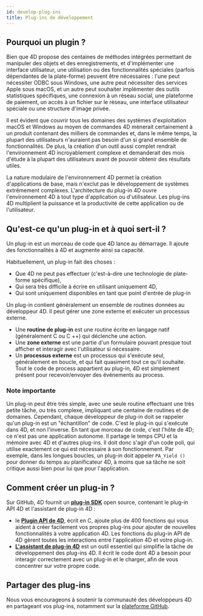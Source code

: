 ```yaml
---
id: develop-plug-ins
title: Plug-ins de développement
---
```


## Pourquoi un plugin ?

Bien que 4D propose des centaines de méthodes intégrées permettant de manipuler des objets et des enregistrements, et d'implémenter une interface utilisateur, une utilisation ou des fonctionnalités spéciales (parfois dépendantes de la plate-forme) peuvent être nécessaires : l'une peut nécessiter ODBC sous Windows, une autre peut nécessiter des services Apple sous macOS, et un autre peut souhaiter implémenter des outils statistiques spécifiques, une connexion à un réseau social, une plateforme de paiement, un accès à un fichier sur le réseau, une interface utilisateur spéciale ou une structure d'image privée.

Il est évident que couvrir tous les domaines des systèmes d'exploitation macOS et Windows au moyen de commandes 4D mènerait certainement à un produit contenant des milliers de commandes et, dans le même temps, la plupart des utilisateurs n'auraient pas besoin d'un si grand ensemble de fonctionnalités. De plus, la création d'un outil aussi complet rendrait l'environnement 4D incroyablement complexe et demanderait des mois d'étude à la plupart des utilisateurs avant de pouvoir obtenir des résultats utiles.

La nature modulaire de l'environnement 4D permet la création d'applications de base, mais n'exclut pas le développement de systèmes extrêmement complexes. L'architecture du plug-in 4D ouvre l'environnement 4D à tout type d'application ou d'utilisateur. Les plug-ins 4D multiplient la puissance et la productivité de cette application ou de l'utilisateur.

## Qu'est-ce qu'un plug-in et à quoi sert-il ?

Un plug-in est un morceau de code que 4D lance au démarrage. Il ajoute des fonctionnalités à 4D et augmente ainsi sa capacité.

Habituellement, un plug-in fait des choses :
- Que 4D ne peut pas effectuer (c'est-à-dire une technologie de plate-forme spécifique),
- Qui sera très difficile à écrire en utilisant uniquement 4D,
- Qui sont uniquement disponibles en tant que point d'entrée de plug-in

Un plug-in contient généralement un ensemble de routines données au développeur 4D. Il peut gérer une zone externe et exécuter un processus externe.

- Une **routine de plug-in** est une routine écrite en langage natif (généralement C ou C ++) qui déclenche une action.
- Une **zone externe** est une partie d'un formulaire pouvant presque tout afficher et interagir avec l'utilisateur si nécessaire.
- Un **processus externe** est un processus qui s'exécute seul, généralement en boucle, et qui fait quasiment tout ce qu'il souhaite. Tout le code de process appartient au plug-in, 4D est simplement présent pour recevoir/envoyer des événements au process.

### Note importante

Un plug-in peut être très simple, avec une seule routine effectuant une très petite tâche, ou très complexe, impliquant une centaine de routines et de domaines. Cependant, chaque développeur de plug-in doit se rappeler qu'un plug-in est un "échantillon" de code. C'est le plug-in qui s'exécute dans 4D, et non l'inverse. En tant que morceau de code, c'est l'hôte de 4D; ce n'est pas une application autonome. Il partage le temps CPU et la mémoire avec 4D et d'autres plug-ins. Il doit donc s'agir d'un code poli, qui utilise exactement ce qui est nécessaire à son fonctionnement. Par exemple, dans les longues boucles, un plug-in doit appeler `PA_Yield ()` pour donner du temps au planificateur 4D, à moins que sa tâche ne soit critique aussi bien pour lui que pour l'application.

## Comment créer un plug-in ?

Sur GitHub, 4D fournit un [**plug-in SDK**](https://github.com/4d/4D-Plugin-SDK) open source, contenant le plug-in API 4D et l'assistant de plug-in 4D :

- le [**Plugin API de 4D**](https://github.com/4d/4D-Plugin-SDK/blob/master/4D%20Plugin%20API), écrit en C, ajoute plus de 400 fonctions qui vous aident à créer facilement vos propres plug-ins pour ajouter de nouvelles fonctionnalités à votre application 4D. Les fonctions du plug-in API de 4D gèrent toutes les interactions entre l'application 4D et votre plug-in.
- [**L'assistant de plug-in 4D**](https://github.com/4d/4D-Plugin-SDK/blob/master/4D%20Plugin%20Wizard) est un outil essentiel qui simplifie la tâche de développement des plug-ins 4D. Il écrit le code dont 4D a besoin pour interagir correctement avec un plug-in et le charger, afin de vous concentrer sur votre propre code.


## Partager des plug-ins

Nous vous encourageons à soutenir la communauté des développeurs 4D en partageant vos plug-ins, notamment sur la [plateforme GitHub](https://github.com/search?q=4d-plugin).